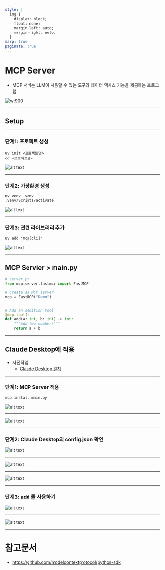 ```yaml
---
style: |
  img {
    display: block;
    float: none;
    margin-left: auto;
    margin-right: auto;
  }
marp: true
paginate: true
---
```

# MCP Server
- MCP 서버는 LLM이 사용할 수 있는 도구와 데이터 액세스 기능을 제공하는 프로그램

![w:900](./img/image-10.png)

---
## Setup

---
### 단계1: 프로젝트 생성 
```shell
uv init <프로젝트명> 
cd <프로젝트명>
```
![alt text](./img/image-9.png)

---
### 단계2: 가상환경 생성  
```shell
uv venv .venv 
.venv/Scripts/activate
```
![alt text](./img/image-7.png)

---
### 단계3: 관련 라이브러리 추가 
```shell
uv add "mcp[cli]"
```
![alt text](./img/image-8.png)

---
## MCP Servier > main.py
```python
# server.py
from mcp.server.fastmcp import FastMCP

# Create an MCP server
mcp = FastMCP("Demo")


# Add an addition tool
@mcp.tool()
def add(a: int, b: int) -> int:
    """Add two numbers"""
    return a + b

```

---
## Claude Desktop에 적용
- 사전작업 
  - [Claude Desktop 설치](https://claude.ai/download)

---
### 단계1: MCP Server 적용 
```shell
mcp install main.py
```
![alt text](./img/image-6.png)

---
![alt text](./img/image-4.png)

---
### 단계2: Claude Desktop의 config.json 확인 
![alt text](./img/image-2.png)

---
![alt text](./img/image-3.png)

---
![alt text](./img/image.png)

---
### 단계3: add 툴 사용하기 
![alt text](./img/image-5.png)

---
![alt text](./img/image-1.png)

---
# 참고문서
- https://github.com/modelcontextprotocol/python-sdk



